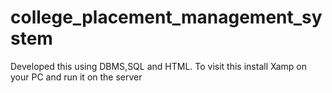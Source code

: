 # college_placement_management_system
Developed this using DBMS,SQL and HTML. To visit this install Xamp on your PC and run it on the server

